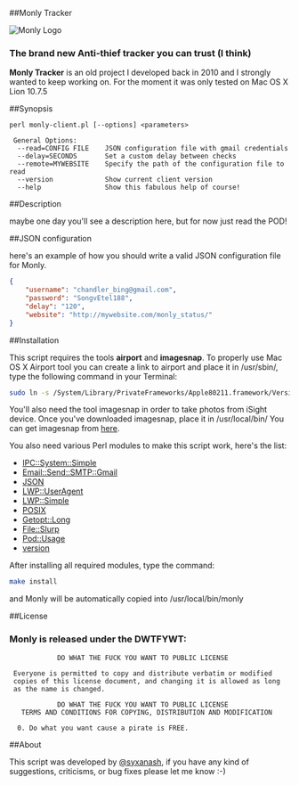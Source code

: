 ##Monly Tracker

![Monly Logo](http://i.imgur.com/kWO9fJT.png "Monly Logo")

### The brand new Anti-thief tracker you can trust (I think)

**Monly Tracker** is an old project I developed back in 2010 and I strongly wanted to keep working on. For the moment it  was only tested on Mac OS X Lion 10.7.5

##Synopsis

```
perl monly-client.pl [--options] <parameters>

 General Options:
  --read=CONFIG FILE    JSON configuration file with gmail credentials
  --delay=SECONDS       Set a custom delay between checks
  --remote=MYWEBSITE    Specify the path of the configuration file to read
  --version             Show current client version
  --help                Show this fabulous help of course!
```

##Description

maybe one day you'll see a description here, but for now just read the POD!

##JSON configuration

here's an example of how you should write a valid JSON configuration file for Monly.

```json
{
    "username": "chandler_bing@gmail.com",
    "password": "SongvEtel188",
    "delay": "120",
    "website": "http://mywebsite.com/monly_status/"
}
```

##Installation

This script requires the tools **airport** and **imagesnap**.
To properly use Mac OS X Airport tool you can create a link to airport
and place it in /usr/sbin/, type the following command in your Terminal:

```sh
sudo ln -s /System/Library/PrivateFrameworks/Apple80211.framework/Versions/Current/Resources/airport /usr/sbin/airport
```

You'll also need the tool imagesnap in order to take photos from iSight device.
Once you've downloaded imagesnap, place it in /usr/local/bin/
You can get imagesnap from [here](http://iharder.sourceforge.net/current/macosx/imagesnap/).

You also need various Perl modules to make this script work, here's the list:

* [IPC::System::Simple](https://metacpan.org/pod/IPC::System::Simple)
* [Email::Send::SMTP::Gmail](https://metacpan.org/pod/Email::Send::SMTP::Gmail)
* [JSON](http://search.cpan.org/~makamaka/JSON-2.59/lib/JSON.pm)
* [LWP::UserAgent](http://search.cpan.org/~gaas/libwww-perl-6.04/lib/LWP/UserAgent.pm)
* [LWP::Simple](https://metacpan.org/pod/LWP::Simple)
* [POSIX](https://metacpan.org/pod/POSIX)
* [Getopt::Long](http://search.cpan.org/~enrys/POD2-IT-Getopt-Long/lib/POD2/IT/Getopt/Long.pm)
* [File::Slurp](http://search.cpan.org/~uri/File-Slurp-9999.19/lib/File/Slurp.pm)
* [Pod::Usage](http://perldoc.perl.org/Pod/Usage.html)
* [version](http://search.cpan.org/~jpeacock/version-0.99/lib/version.pod)

After installing all required modules, type the command:

```sh
make install
```

and Monly will be automatically copied into /usr/local/bin/monly

##License
### Monly is released under the DWTFYWT:

```
            DO WHAT THE FUCK YOU WANT TO PUBLIC LICENSE
 
 Everyone is permitted to copy and distribute verbatim or modified
 copies of this license document, and changing it is allowed as long
 as the name is changed.
 
            DO WHAT THE FUCK YOU WANT TO PUBLIC LICENSE
   TERMS AND CONDITIONS FOR COPYING, DISTRIBUTION AND MODIFICATION

  0. Do what you want cause a pirate is FREE.
```

##About

This script was developed by [@syxanash](http://twitter.com/syxanash), if you have any kind of suggestions, criticisms, or bug fixes please let me know :-)